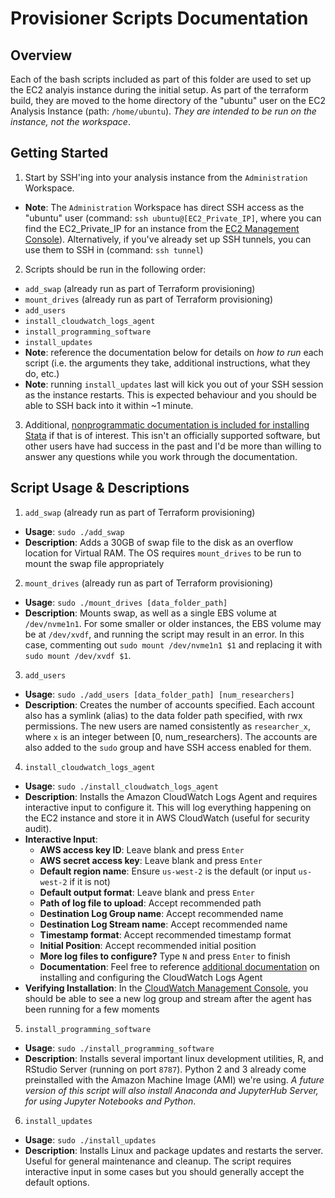 # Provisioner Scripts Documentation

## Overview
Each of the bash scripts included as part of this folder are used to set up the EC2 analyis instance during the initial setup. As part of the terraform build, they are moved to the home directory of the "ubuntu" user on the EC2 Analysis Instance (path: `/home/ubuntu`). _They are intended to be run on the instance, not the workspace_.

## Getting Started
1. Start by SSH'ing into your analysis instance from the `Administration` Workspace.
  - **Note**: The `Administration` Workspace has direct SSH access as the "ubuntu" user (command: `ssh ubuntu@[EC2_Private_IP]`, where you can find the EC2_Private_IP for an instance from the [EC2 Management Console](https://us-west-2.console.aws.amazon.com/ec2/v2/home?region=us-west-2#Instances:sort=desc:tag:Name)). Alternatively, if you've already set up SSH tunnels, you can use them to SSH in (command: `ssh tunnel`)

2. Scripts should be run in the following order:
  - `add_swap` (already run as part of Terraform provisioning)
  - `mount_drives` (already run as part of Terraform provisioning)
  - `add_users`
  - `install_cloudwatch_logs_agent`
  - `install_programming_software`
  - `install_updates`
  - **Note**: reference the documentation below for details on _how to run_ each script (i.e. the arguments they take, additional instructions, what they do, etc.)
  - **Note**: running `install_updates` last will kick you out of your SSH session as the instance restarts. This is expected behaviour and you should be able to SSH back into it within ~1 minute.

3. Additional, [nonprogrammatic documentation is included for installing Stata](https://docs.google.com/document/d/1PPVvi_2JXKwNhK9b5fVjQY_ua52d1a7-utZ_j7EP6fw/edit?usp=sharing) if that is of interest. This isn't an officially supported software, but other users have had success in the past and I'd be more than willing to answer any questions while you work through the documentation. 

## Script Usage & Descriptions
1. `add_swap` (already run as part of Terraform provisioning)
  - **Usage**: `sudo ./add_swap`
  - **Description**: Adds a 30GB of swap file to the disk as an overflow location for Virtual RAM. The OS requires `mount_drives` to be run to mount the swap file appropriately

2. `mount_drives` (already run as part of Terraform provisioning)
  - **Usage**: `sudo ./mount_drives [data_folder_path]`
  - **Description**: Mounts swap, as well as a single EBS volume at `/dev/nvme1n1`. For some smaller or older instances, the EBS volume may be at `/dev/xvdf`, and running the script may result in an error. In this case, commenting out `sudo mount /dev/nvme1n1 $1` and replacing it with `sudo mount /dev/xvdf $1`.

3. `add_users`
  - **Usage**: `sudo ./add_users [data_folder_path] [num_researchers]`
  - **Description**: Creates the number of accounts specified. Each account also has a symlink (alias) to the data folder path specified, with rwx permissions. The new users are named consistently as `researcher_x`, where `x` is an integer between [0, num_researchers). The accounts are also added to the `sudo` group and have SSH access enabled for them.

4. `install_cloudwatch_logs_agent`
  - **Usage**: `sudo ./install_cloudwatch_logs_agent`
  - **Description**: Installs the Amazon CloudWatch Logs Agent and requires interactive input to configure it. This will log everything happening on the EC2 instance and store it in AWS CloudWatch (useful for security audit).
  - **Interactive Input**:
    - **AWS access key ID**: Leave blank and press `Enter`
    - **AWS secret access key**: Leave blank and press `Enter`
    - **Default region name**: Ensure `us-west-2` is the default (or input `us-west-2` if it is not)
    - **Default output format**: Leave blank and press `Enter`
    - **Path of log file to upload**: Accept recommended path
    - **Destination Log Group name**: Accept recommended name
    - **Destination Log Stream name**: Accept recommended name
    - **Timestamp format**: Accept recommended timestamp format
    - **Initial Position**: Accept recommended initial position
    - **More log files to configure?** Type `N` and press `Enter` to finish
    - **Documentation**: Feel free to reference [additional documentation](https://docs.aws.amazon.com/AmazonCloudWatch/latest/logs/QuickStartEC2Instance.html) on installing and configuring the CloudWatch Logs Agent
  - **Verifying Installation**: In the [CloudWatch Management Console](https://console.aws.amazon.com/cloudwatch/home), you should be able to see a new log group and stream after the agent has been running for a few moments

5. `install_programming_software`
  - **Usage**: `sudo ./install_programming_software`
  - **Description**: Installs several important linux development utilities, R, and RStudio Server (running on port `8787`). Python 2 and 3 already come preinstalled with the Amazon Machine Image (AMI) we're using. _A future version of this script will also install Anaconda and JupyterHub Server, for using Jupyter Notebooks and Python_.

6. `install_updates`
  - **Usage**: `sudo ./install_updates`
  - **Description**: Installs Linux and package updates and restarts the server. Useful for general maintenance and cleanup. The script requires interactive input in some cases but you should generally accept the default options.
